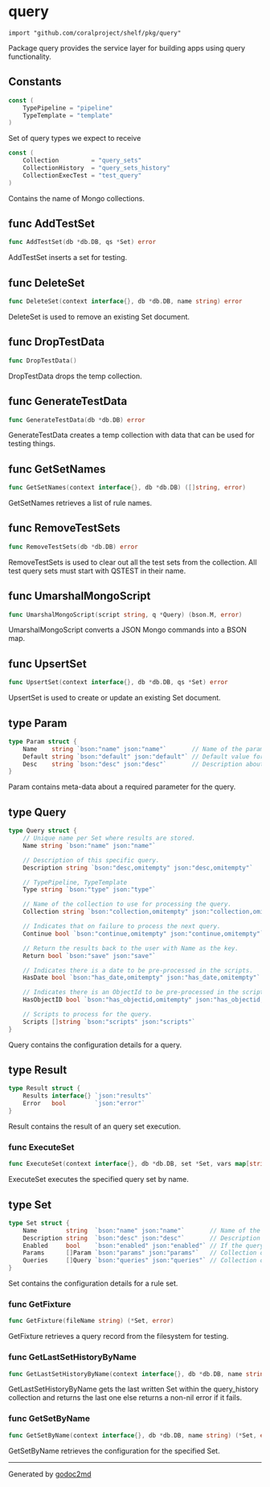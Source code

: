 
# query
    import "github.com/coralproject/shelf/pkg/query"

Package query provides the service layer for building apps using
query functionality.




## Constants
``` go
const (
    TypePipeline = "pipeline"
    TypeTemplate = "template"
)
```
Set of query types we expect to receive

``` go
const (
    Collection         = "query_sets"
    CollectionHistory  = "query_sets_history"
    CollectionExecTest = "test_query"
)
```
Contains the name of Mongo collections.



## func AddTestSet
``` go
func AddTestSet(db *db.DB, qs *Set) error
```
AddTestSet inserts a set for testing.


## func DeleteSet
``` go
func DeleteSet(context interface{}, db *db.DB, name string) error
```
DeleteSet is used to remove an existing Set document.


## func DropTestData
``` go
func DropTestData()
```
DropTestData drops the temp collection.


## func GenerateTestData
``` go
func GenerateTestData(db *db.DB) error
```
GenerateTestData creates a temp collection with data
that can be used for testing things.


## func GetSetNames
``` go
func GetSetNames(context interface{}, db *db.DB) ([]string, error)
```
GetSetNames retrieves a list of rule names.


## func RemoveTestSets
``` go
func RemoveTestSets(db *db.DB) error
```
RemoveTestSets is used to clear out all the test sets from the collection.
All test query sets must start with QSTEST in their name.


## func UmarshalMongoScript
``` go
func UmarshalMongoScript(script string, q *Query) (bson.M, error)
```
UmarshalMongoScript converts a JSON Mongo commands into a BSON map.


## func UpsertSet
``` go
func UpsertSet(context interface{}, db *db.DB, qs *Set) error
```
UpsertSet is used to create or update an existing Set document.



## type Param
``` go
type Param struct {
    Name    string `bson:"name" json:"name"`       // Name of the parameter.
    Default string `bson:"default" json:"default"` // Default value for the parameter.
    Desc    string `bson:"desc" json:"desc"`       // Description about the parameter.
}
```
Param contains meta-data about a required parameter for the query.











## type Query
``` go
type Query struct {
    // Unique name per Set where results are stored.
    Name string `bson:"name" json:"name"`

    // Description of this specific query.
    Description string `bson:"desc,omitempty" json:"desc,omitempty"`

    // TypePipeline, TypeTemplate
    Type string `bson:"type" json:"type"`

    // Name of the collection to use for processing the query.
    Collection string `bson:"collection,omitempty" json:"collection,omitempty"`

    // Indicates that on failure to process the next query.
    Continue bool `bson:"continue,omitempty" json:"continue,omitempty"`

    // Return the results back to the user with Name as the key.
    Return bool `bson:"save" json:"save"`

    // Indicates there is a date to be pre-processed in the scripts.
    HasDate bool `bson:"has_date,omitempty" json:"has_date,omitempty"`

    // Indicates there is an ObjectId to be pre-processed in the scripts.
    HasObjectID bool `bson:"has_objectid,omitempty" json:"has_objectid,omitempty"`

    // Scripts to process for the query.
    Scripts []string `bson:"scripts" json:"scripts"`
}
```
Query contains the configuration details for a query.











## type Result
``` go
type Result struct {
    Results interface{} `json:"results"`
    Error   bool        `json:"error"`
}
```
Result contains the result of an query set execution.









### func ExecuteSet
``` go
func ExecuteSet(context interface{}, db *db.DB, set *Set, vars map[string]string) *Result
```
ExecuteSet executes the specified query set by name.




## type Set
``` go
type Set struct {
    Name        string  `bson:"name" json:"name"`       // Name of the query set.
    Description string  `bson:"desc" json:"desc"`       // Description of the query set.
    Enabled     bool    `bson:"enabled" json:"enabled"` // If the query set is enabled to run.
    Params      []Param `bson:"params" json:"params"`   // Collection of parameters.
    Queries     []Query `bson:"queries" json:"queries"` // Collection of queries.
}
```
Set contains the configuration details for a rule set.









### func GetFixture
``` go
func GetFixture(fileName string) (*Set, error)
```
GetFixture retrieves a query record from the filesystem for testing.


### func GetLastSetHistoryByName
``` go
func GetLastSetHistoryByName(context interface{}, db *db.DB, name string) (*Set, error)
```
GetLastSetHistoryByName gets the last written Set within the query_history
collection and returns the last one else returns a non-nil error if it fails.


### func GetSetByName
``` go
func GetSetByName(context interface{}, db *db.DB, name string) (*Set, error)
```
GetSetByName retrieves the configuration for the specified Set.










- - -
Generated by [godoc2md](http://godoc.org/github.com/davecheney/godoc2md)